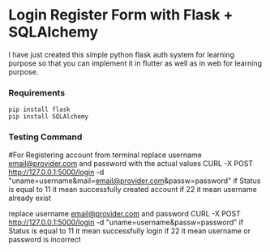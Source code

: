 
# Login Register Form with Flask + SQLAlchemy

I have just created this simple python flask auth system for learning purpose so that you can implement it in flutter as well as in web for learning purpose.

### Requirements

    pip install flask
    pip install SQLAlchemy

### Testing Command 
#For Registering account from terminal
replace username email@provider.com and password with the actual values
    CURL -X POST http://127.0.0.1:5000/login -d "uname=username&mail=email@provider.com&passw=password" 
if Status is equal to 11 it mean successfully created account if 22 it mean username already exist

replace username email@provider.com and password
    CURL -X POST http://127.0.0.1:5000/login -d "uname=username&passw=password" 
if Status is equal to 11 it mean successfully login if 22 it mean username or password is incorrect
    
